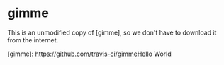 # gimme

This is an unmodified copy of [gimme], so we don't have to download it
from the internet.

[gimme]: https://github.com/travis-ci/gimmeHello World
